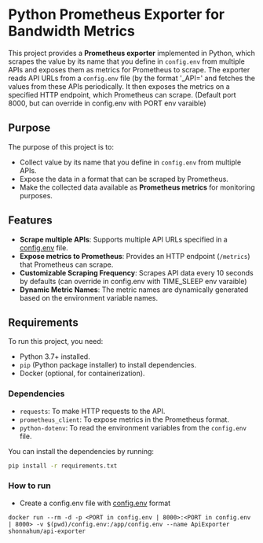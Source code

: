 # Python Prometheus Exporter for Bandwidth Metrics

This project provides a **Prometheus exporter** implemented in Python, which scrapes the value by its name that you define in `config.env` from multiple APIs and exposes them as metrics for Prometheus to scrape. The exporter reads API URLs from a `config.env` file (by the format '<name>_API=<API URL>' and fetches the values from these APIs periodically.
It then exposes the metrics on a specified HTTP endpoint, which Prometheus can scrape. (Default port 8000, but can override in config.env with PORT env varaible) 

## Purpose

The purpose of this project is to:
- Collect value by its name that you define in `config.env` from multiple APIs.
- Expose the data in a format that can be scraped by Prometheus.
- Make the collected data available as **Prometheus metrics** for monitoring purposes.

## Features

- **Scrape multiple APIs**: Supports multiple API URLs specified in a [config.env](config.env) file.
- **Expose metrics to Prometheus**: Provides an HTTP endpoint (`/metrics`) that Prometheus can scrape.
- **Customizable Scraping Frequency**: Scrapes API data every 10 seconds by defaults (can override in config.env with TIME_SLEEP env varaible)
- **Dynamic Metric Names**: The metric names are dynamically generated based on the environment variable names.

## Requirements

To run this project, you need:
- Python 3.7+ installed.
- `pip` (Python package installer) to install dependencies.
- Docker (optional, for containerization).

### Dependencies
- `requests`: To make HTTP requests to the API.
- `prometheus_client`: To expose metrics in the Prometheus format.
- `python-dotenv`: To read the environment variables from the `config.env` file.

You can install the dependencies by running:
```bash
pip install -r requirements.txt
```

### How to run

- Create a config.env file with [config.env](config.env) format 
```
docker run --rm -d -p <PORT in config.env | 8000>:<PORT in config.env | 8000> -v $(pwd)/config.env:/app/config.env --name ApiExporter shonnahum/api-exporter
```